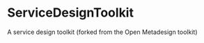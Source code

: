 ServiceDesignToolkit
====================

A service design toolkit (forked from the Open Metadesign toolkit)